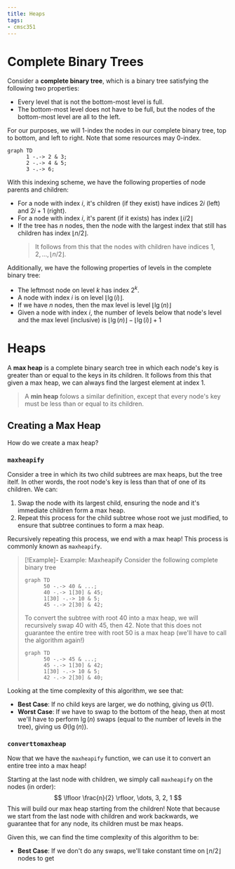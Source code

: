```yaml
---
title: Heaps
tags:
- cmsc351
---
```


# Complete Binary Trees
Consider a **complete binary tree**, which is a binary tree satisfying the following two properties:
- Every level that is not the bottom-most level is full.
- The bottom-most level does not have to be full, but the nodes of the bottom-most level are all to the left.

For our purposes, we will $1$-index the nodes in our complete binary tree, top to bottom, and left to right. Note that some resources may $0$-index.

```mermaid
graph TD
      1 -.-> 2 & 3;
      2 -.-> 4 & 5;
      3 -.-> 6;
```

With this indexing scheme, we have the following properties of node parents and children:
- For a node with index $i$, it's children (if they exist) have indices $2i$ (left) and $2i + 1$ (right).
- For a node with index $i$, it's parent (if it exists) has index $\lfloor i/2 \rfloor$
- If the tree has $n$ nodes, then the node with the largest index that still has children has index $\lfloor n/2 \rfloor$.
  > It follows from this that the nodes with children have indices $1, 2, \dots, \lfloor n/2 \rfloor$.

Additionally, we have the following properties of levels in the complete binary tree:
- The leftmost node on level $k$ has index $2^k$.
- A node with index $i$ is on level $\lfloor \lg(i) \rfloor$.
- If we have $n$ nodes, then the max level is level $\lfloor \lg(n) \rfloor$
- Given a node with index $i$, the number of levels below that node's level and the max level (inclusive) is $\lfloor \lg(n) \rfloor - \lfloor \lg(i) \rfloor + 1$


# Heaps
A **max heap** is a complete binary search tree in which each node's key is greater than or equal to the keys in its children. It follows from this that given a max heap, we can always find the largest element at index $1$.
> A **min heap** folows a similar definition, except that every node's key must be less than or equal to its children.

## Creating a Max Heap
How do we create a max heap?

### `maxheapify`
Consider a tree in which its two child subtrees are max heaps, but the tree itelf. In other words, the root node's key is less than that of one of its children. We can:
1. Swap the node with its largest child, ensuring the node and it's immediate children form a max heap.
2. Repeat this process for the child subtree whose root we just modified, to ensure that subtree continues to form a max heap.

Recursively repeating this process, we end with a max heap! This process is commonly known as `maxheapify`.

> [!Example]- Example: Maxheapify
> Consider the following complete binary tree
>
> ```mermaid
> graph TD
>       50 -.-> 40 & ...;
>       40 -.-> 1[30] & 45;
>       1[30] -.-> 10 & 5;
>       45 -.-> 2[30] & 42;
> ```
>
> To convert the subtree with root 40 into a max heap, we will recursively swap 40 with 45, then 42. Note that this does not guarantee the entire tree with root 50 is a max heap (we'll have to call the algorithm again!)
>
> ```mermaid
> graph TD
>       50 -.-> 45 & ...;
>       45 -.-> 1[30] & 42;
>       1[30] -.-> 10 & 5;
>       42 -.-> 2[30] & 40;
> ```

Looking at the time complexity of this algorithm, we see that:
- **Best Case**: If no child keys are larger, we do nothing, giving us $\Theta(1)$.
- **Worst Case**: If we have to swap to the bottom of the heap, then at most we'll have to perform $\lg(n)$ swaps (equal to the number of levels in the tree), giving us $\Theta(\lg(n))$.


### `converttomaxheap`
Now that we have the `maxheapify` function, we can use it to convert an entire tree into a max heap!

Starting at the last node with children, we simply call `maxheapify` on the nodes (in order):
$$
\lfloor \frac{n}{2} \rfloor, \dots, 3, 2, 1
$$
This will build our max heap starting from the children! Note that because we start from the last node with children and work backwards, we guarantee that for any node, its children must be max heaps.

Given this, we can find the time complexity of this algorithm to be:
- **Best Case**: If we don't do any swaps, we'll take constant time on $\lfloor n / 2 \rfloor$ nodes to get